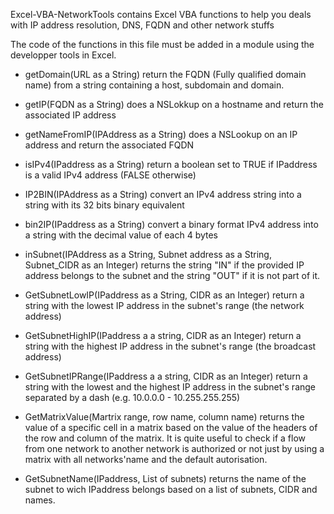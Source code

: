 Excel-VBA-NetworkTools contains Excel VBA functions to help you deals with IP address resolution, DNS, FQDN and other network stuffs

The code of the functions in this file must be added in a module using the developper tools in Excel.

- getDomain(URL as a String) return the FQDN (Fully qualified domain name) from a string containing a host, subdomain and domain.

- getIP(FQDN as a String) does a NSLokkup on a hostname and return the associated IP address

- getNameFromIP(IPAddress as a String) does a NSLookup on an IP address and return the associated FQDN

- isIPv4(IPaddress as a String) return a boolean set to TRUE if IPaddress is a valid IPv4 address (FALSE otherwise)

- IP2BIN(IPAddress as a String) convert an IPv4 address string into a string with its 32 bits binary equivalent

- bin2IP(IPaddress as a String) convert a binary format IPv4 address into a string with the decimal value of each 4 bytes

- inSubnet(IPAddress as a String, Subnet address as a String, Subnet_CIDR as an Integer) returns the string "IN" if the provided IP address belongs to the subnet and the string "OUT" if it is not part of it.

- GetSubnetLowIP(IPaddress as a String, CIDR as an Integer) return a string with the lowest IP address in the subnet's range (the network address)

- GetSubnetHighIP(IPaddress a a string, CIDR as an Integer) return a string with the highest IP address in the subnet's range (the broadcast address)

- GetSubnetIPRange(IPaddress a a string, CIDR as an Integer) return a string with the lowest and the highest IP address in the subnet's range separated by a dash (e.g. 10.0.0.0 - 10.255.255.255)

- GetMatrixValue(Martrix range, row name, column name) returns the value of a specific cell in a matrix based on the value of the headers of the row and column of the matrix. It is quite useful to check if a flow from one network to another network is authorized or not just by using a matrix with all networks'name and the default autorisation.

- GetSubnetName(IPaddress, List of subnets) returns the name of the subnet to wich IPaddress belongs based on a list of subnets, CIDR and names.


